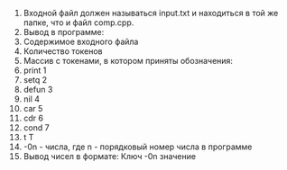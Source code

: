 1. Входной файл должен называться input.txt и находиться в той же папке, что и файл comp.cpp.
2. Вывод в программе:
3. Содержимое входного файла
4. Количество токенов
5. Массив с токенами, в котором приняты обозначения: 
6. print 1
7. setq 2
8. defun 3
9. nil 4
10. car 5
11. cdr 6
12. cond 7
13. t T
14. -0n - числа, где n - порядковый номер числа в программе
15. Вывод чисел в формате: Ключ -0n значение
